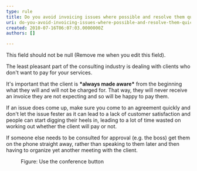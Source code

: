 ```yaml
---
type: rule
title: Do you avoid invoicing issues where possible and resolve them quickly when they come up?
uri: do-you-avoid-invoicing-issues-where-possible-and-resolve-them-quickly-when-they-come-up
created: 2010-07-16T06:07:03.0000000Z
authors: []

---
```




<span class='intro'> This field should not be null (Remove me when you edit this field). </span>


  <p>The least pleasant part of the consulting industry is dealing with clients who don't want to pay for your services. </p>
<p>It's important that the client is <strong>*always made aware*</strong> from the beginning what they will and will not be charged for. That way, they will never receive an invoice they are not expecting and so will be happy to pay them. </p>
<p>If an issue does come up, make sure you come to an agreement quickly and don't let the issue fester as it can lead to a lack of customer satisfaction and people can start digging their heels in, leading to a lot of time wasted on working out whether the client will pay or not. </p>
<p>If someone else needs to be consulted for approval (e.g. the boss) get them on the phone straight away, rather than speaking to them later and then having to organize yet another meeting with the client. </p>
<dl class="goodImage">
    <dt><img alt="" src="http&#58;//www.ssw.com.au/ssw/Standards/Rules/Images/confrn.jpg" /> </dt>
    <dd>Figure&#58; Use the conference button </dd>
</dl>



